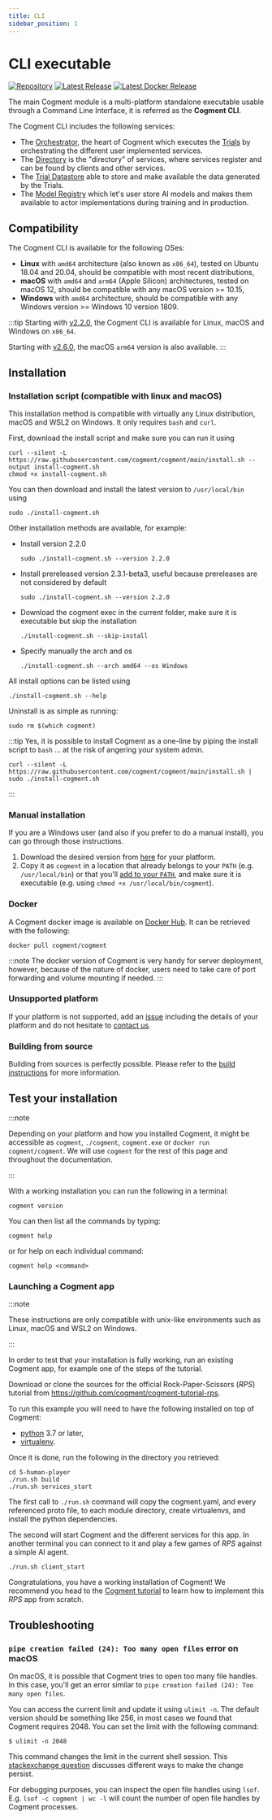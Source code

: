 ```yaml
---
title: CLI
sidebar_position: 1
---
```


# CLI executable

[![Repository](https://img.shields.io/badge/repository-cogment%2Fcogment-%235217b8?style=for-the-badge&logo=github)](https://github.com/cogment/cogment) [![Latest Release](https://img.shields.io/github/v/release/cogment/cogment?label=latest%20release&sort=semver&style=for-the-badge)](https://github.com/cogment/cogment/releases)
[![Latest Docker Release](https://img.shields.io/docker/v/cogment/cogment?label=latest%20docker%20release&sort=semver&style=for-the-badge)](https://hub.docker.com/r/cogment/cogment)

The main Cogment module is a multi-platform standalone executable usable through a Command Line Interface, it is referred as the **Cogment CLI**.

The Cogment CLI includes the following services:

-   The [Orchestrator](./orchestrator.md), the heart of Cogment which executes the [Trials](../../guide/core-concepts.md#trials) by orchestrating the different user implemented services.
-   The [Directory](./directory.md) is the "directory" of services, where services register and can be found by clients and other services.
-   The [Trial Datastore](./trial-datastore.md) able to store and make available the data generated by the Trials.
-   The [Model Registry](./model-registry.md) which let's user store AI models and makes them available to actor implementations during training and in production.

## Compatibility

The Cogment CLI is available for the following OSes:

-   **Linux** with `amd64` architecture (also known as `x86_64`), tested on Ubuntu 18.04 and 20.04, should be compatible with most recent distributions,
-   **macOS** with `amd64` and `arm64` (Apple Silicon) architectures, tested on macOS 12, should be compatible with any macOS version >= 10.15,
-   **Windows** with `amd64` architecture, should be compatible with any Windows version >= Windows 10 version 1809.

:::tip
Starting with [v2.2.0](https://github.com/cogment/cogment/releases/tag/v2.2.0), the Cogment CLI is available for Linux, macOS and Windows on `x86_64`.

Starting with [v2.6.0](https://github.com/cogment/cogment/releases/tag/v2.6.0), the macOS `arm64` version is also available.
:::

## Installation

### Installation script (compatible with linux and macOS)

This installation method is compatible with virtually any Linux distribution, macOS and WSL2 on Windows. It only requires `bash` and `curl`.

First, download the install script and make sure you can run it using

```console
curl --silent -L https://raw.githubusercontent.com/cogment/cogment/main/install.sh --output install-cogment.sh
chmod +x install-cogment.sh
```

You can then download and install the latest version to `/usr/local/bin` using

```console
sudo ./install-cogment.sh
```

Other installation methods are available, for example:

-   Install version 2.2.0
    ```console
    sudo ./install-cogment.sh --version 2.2.0
    ```
-   Install prereleased version 2.3.1-beta3, useful because prereleases are not considered by default
    ```console
    sudo ./install-cogment.sh --version 2.2.0
    ```
-   Download the cogment exec in the current folder, make sure it is executable but skip the installation
    ```console
    ./install-cogment.sh --skip-install
    ```
-   Specify manually the arch and os
    ```console
    ./install-cogment.sh --arch amd64 --os Windows
    ```

All install options can be listed using

```console
./install-cogment.sh --help
```

Uninstall is as simple as running:

```console
sudo rm $(which cogment)
```

:::tip
Yes, it is possible to install Cogment as a one-line by piping the install script to `bash` ... at the risk of angering your system admin.

```console
curl --silent -L https://raw.githubusercontent.com/cogment/cogment/main/install.sh | sudo ./install-cogment.sh
```

:::

### Manual installation

If you are a Windows user (and also if you prefer to do a manual install), you can go through those instructions.

1. Download the desired version from [here](https://github.com/cogment/cogment/releases/) for your platform.
2. Copy it as `cogment` in a location that already belongs to your `PATH` (e.g. `/usr/local/bin`) or that you'll [add to your `PATH`](https://superuser.com/questions/284342/what-are-path-and-other-environment-variables-and-how-can-i-set-or-use-them), and make sure it is executable (e.g. using `chmod +x /usr/local/bin/cogment`).

### Docker

A Cogment docker image is available on [Docker Hub](https://hub.docker.com/r/cogment/cogment). It can be retrieved with the following:

```console
docker pull cogment/cogment
```

:::note
The docker version of Cogment is very handy for server deployment, however, because of the nature of docker, users need to take care of port forwarding and volume mounting if needed.
:::

### Unsupported platform

If your platform is not supported, add an [issue](https://github.com/cogment/cogment/issues) including the details of your platform and do not hesitate to [contact us](../../community-channels.md).

### Building from source

Building from sources is perfectly possible. Please refer to the [build instructions](https://github.com/cogment/cogment#developers) for more information.

## Test your installation

:::note

Depending on your platform and how you installed Cogment, it might be accessible as `cogment`, `./cogment`, `cogment.exe` or `docker run cogment/cogment`. We will use `cogment` for the rest of this page and throughout the documentation.

:::

With a working installation you can run the following in a terminal:

```console
cogment version
```

You can then list all the commands by typing:

```console
cogment help
```

or for help on each individual command:

```console
cogment help <command>
```

### Launching a Cogment app

:::note

These instructions are only compatible with unix-like environments such as Linux, macOS and WSL2 on Windows.

:::

In order to test that your installation is fully working, run an existing Cogment app, for example one of the steps of the tutorial.

Download or clone the sources for the official Rock-Paper-Scissors (_RPS_) tutorial from <https://github.com/cogment/cogment-tutorial-rps>.

To run this example you will need to have the following installed on top of Cogment:

-   [python](https://www.python.org/) 3.7 or later,
-   [virtualenv](https://virtualenv.pypa.io/en/latest/).

Once it is done, run the following in the directory you retrieved:

```console
cd 5-human-player
./run.sh build
./run.sh services_start
```

The first call to `./run.sh` command will copy the cogment.yaml, and every referenced proto file, to each module directory, create virtualenvs, and install the python dependencies.

The second will start Cogment and the different services for this app. In another terminal you can connect to it and play a few games of _RPS_ against a simple AI agent.

```console
./run.sh client_start
```

Congratulations, you have a working installation of Cogment! We recommend you head to the [Cogment tutorial](../../guide/tutorial/index.md) to learn how to implement this _RPS_ app from scratch.

## Troubleshooting

### `pipe creation failed (24): Too many open files` error on macOS

On macOS, it is possible that Cogment tries to open too many file handles. In this case, you'll get an error similar to `pipe creation failed (24): Too many open files`.

You can access the current limit and update it using `ulimit -n`. The default version should be something like 256, in most cases we found that Cogment requires 2048. You can set the limit with the following command:

```console
$ ulimit -n 2048
```

This command changes the limit in the current shell session. This [stackexchange question](https://unix.stackexchange.com/q/176671) discusses different ways to make the change persist.

For debugging purposes, you can inspect the open file handles using `lsof`. E.g. `lsof -c cogment | wc -l` will count the number of open file handles by Cogment processes.
